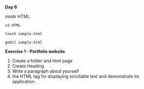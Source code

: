 
**Day 6**

mkdir HTML

`cd HTML`

`touch sample.html`

`gedit sample.html`

**Exercise 1 - Portfolio website**

1. Create a folder and html page
2. Create Heading
3. Write a paragraph about yourself
4. the HTML tag for displaying scrollable text and demonstrate its application.


